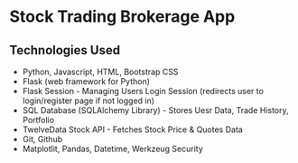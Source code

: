 # Stock Trading Brokerage App 

## Technologies Used
* Python, Javascript, HTML, Bootstrap CSS
* Flask (web framework for Python)
* Flask Session - Managing Users Login Session (redirects user to login/register page if not logged in)
* SQL Database (SQLAlchemy Library) - Stores Uesr Data, Trade History, Portfolio
* TwelveData Stock API - Fetches Stock Price & Quotes Data
* Git, Github
* Matplotlit, Pandas, Datetime, Werkzeug Security
